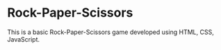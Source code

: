 # Rock-Paper-Scissors
This is a basic Rock-Paper-Scissors game developed using HTML, CSS, JavaScript.
